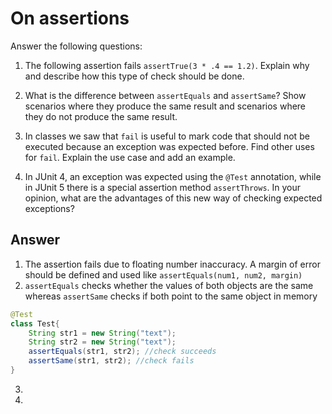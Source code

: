 # On assertions

Answer the following questions:

1. The following assertion fails `assertTrue(3 * .4 == 1.2)`. Explain why and describe how this type of check should be done.

2. What is the difference between `assertEquals` and `assertSame`? Show scenarios where they produce the same result and scenarios where they do not produce the same result.

3. In classes we saw that `fail` is useful to mark code that should not be executed because an exception was expected before. Find other uses for `fail`. Explain the use case and add an example.

4. In JUnit 4, an exception was expected using the `@Test` annotation, while in JUnit 5 there is a special assertion method `assertThrows`. In your opinion, what are the advantages of this new way of checking expected exceptions?

## Answer

1. The assertion fails due to floating number inaccuracy. A margin of error should be defined and used like `assertEquals(num1, num2, margin)`
2. `assertEquals` checks whether the values of both objects are the same whereas `assertSame` checks if both point to the same object in memory
```java
@Test
class Test{
    String str1 = new String("text");
    String str2 = new String("text");
    assertEquals(str1, str2); //check succeeds
    assertSame(str1, str2); //check fails
}
```
3. 
4. 